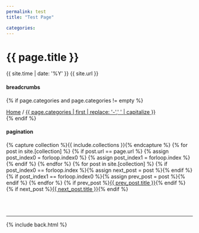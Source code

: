 ```yaml
---
permalink: test
title: "Test Page"

categories:
---
```


# {{ page.title }}

{{ site.time | date: '%Y' }}
{{ site.url }}

#### breadcrumbs

{% if page.categories and page.categories != empty %}
<nav id="breadcrumbs">
<a href="{{ site.url }}">Home</a> /
<a href="{{ site.url }}{{ page.categories | first }}/">{{ page.categories | first | replace: '-',' ' | capitalize }}</a>
</nav>
{% endif %}

#### pagination

<nav class="pagination">
{% capture collection %}{{ include.collections }}{% endcapture %}
{% for post in site.[collection] %}
	{% if post.url == page.url %}
	  {% assign post_index0 = forloop.index0 %}
	  {% assign post_index1 = forloop.index %}
	{% endif %}
{% endfor %}
{% for post in site.[collection] %}
	{% if post_index0 == forloop.index %}{% assign next_post = post %}{% endif %}
	{% if post_index1 == forloop.index0 %}{% assign prev_post = post %}{% endif %}
{% endfor %}
{% if prev_post %}<a class="prev" href="{{ site.url }}{{ prev_post.url }}">{{ prev_post.title }}</a>{% endif %}
{% if next_post %}<a class="next" href="{{ site.url }}{{ next_post.url }}">{{ next_post.title }}</a>{% endif %}
</nav>


<div style="margin-top:4rem"></div>

***

{% include back.html %}
